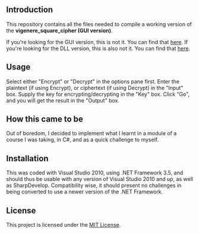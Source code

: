 ## Introduction

This repository contains all the files needed to compile a working version of the **vigenere_square_cipher (GUI version)**.

If you're looking for the GUI version, this is not it. You can find that [here](https://github.com/DelKatey/vig.sq.crypt.gui).
If you're looking for the DLL version, this is also not it. You can find that [here](https://github.com/DelKatey/vig.sq.crypt.dll).

## Usage

Select either "Encrypt" or "Decrypt" in the options pane first. 
Enter the plaintext (if using Encrypt), or ciphertext (if using Decrypt) in the "Input" box. 
Supply the key for encrypting/decrypting in the "Key" box.
Click "Go", and you will get the result in the "Output" box.
	
## How this came to be

Out of boredom, I decided to implement what I learnt in a module of a course I was taking, in C#, and as a quick challenge to myself.

## Installation

This was coded with Visual Studio 2010, using .NET Framework 3.5, and should thus be usable with any version of Visual Studio 2010 and up, as well as SharpDevelop. Compatibility wise, it should present no challenges in being converted to use a newer version of the .NET Framework.

## License

This project is licensed under the [MIT License](LICENSE.md).